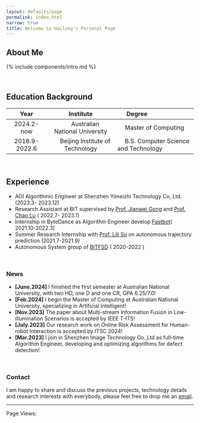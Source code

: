 ```yaml
---
layout: defaults/page
permalink: index.html
narrow: true
title: Welcome to Hailong's Personal Page
---
```


## About Me

{% include components/intro.md %}

[//]: # ([Here's the full feature list and some quick examples of what it can do.]&#40;{{ site.baseurl}}{% link _pages/about.md %}&#41;)

<br />

## Education Background

|         Year          |                        Institute                        | <img width=20/> Degree                              |
|:---------------------:|:-------------------------------------------------------:|:----------------------------------------------------|
|      2024.2-now       |     <img width=20/> Australian National University      | <img width=20/>Master of Computing                  |
|     2018.9-2022.6     |    <img width=20/>  Beijing Institute of Technology     | <img width=20/>B.S. Computer Science and Technology |

<br />

## Experience
- AOI Algorithmic Engineer at Shenzhen Yimeizhi Technology Co,.Ltd. (2023.3- 2023.12)
- Research Assistant at BIT supervised by [Prof. Jianwei Gong](https://me-english.bit.edu.cn/people/facultydept/vehiclee2/xs3/b125047.htm) and [Prof. Chao Lu](https://scholar.google.com/citations?user=0Jv8_7MAAAAJ&hl=zh-CN) ( 2022.7- 2023.1)
- Internship in ByteDance as Algorithm Engineer develop [Fastbot](https://github.com/bytedance/Fastbot_Android)( 2021.10-2022.3)
- Summer Research Internship with [Prof. Lili Su](https://lilisu3.sites.northeastern.edu/) on autonomous trajectory prediction (2021.7-2021.9)
- Autonomous System group of [BITFSD](http://www.bitfsd.com/) ( 2020-2022 )

<br />

### News
- **\[June.2024\]** I finished the first semester at Australian National University, with two HD, one D and one CR, GPA 6.25/7.0!
- **\[Feb.2024\]** I begin the Master of Computing at Australian National University, specializing in Artificial Intelligent!
- **\[Nov.2023\]** The paper about Multi-stream Information Fusion in Low-illumination Scenarios is accepted by IEEE T-ITS!
- **\[July.2023\]** Our research work on Online Risk Assessment for Human-robot Interaction is accepted by ITSC 2024!
- **\[Mar.2023\]** I join in Shenzhen Image Technology Co.,Ltd as full-time Algorithm Engineer, developing and optimizing algorithms for defect detection!
<br />

### Contact
I am happy to share and discuss the previous projects, technology details and research interests with everybody, please feel free to drop me an [email](mailto:hailong.gong@anu.edu.au).
<hr />

<div id="page-views-container">
  Page Views:<span id="page-views"></span>
</div>

<script>
  initializeAnalytics();
</script>

